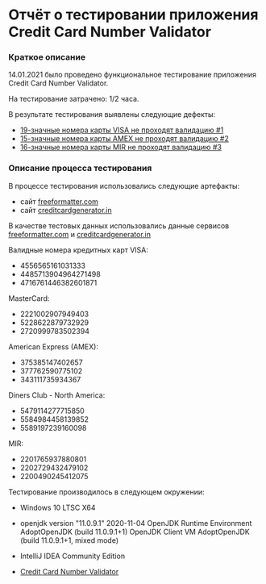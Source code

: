 # Отчёт о тестировании приложения Credit Card Number Validator
### Краткое описание

14.01.2021 было проведено функциональное тестирование приложения Credit Card Number Validator.

На тестирование затрачено: 1/2 часа.

В результате тестирования выявлены следующие дефекты:

* [19-значные номера карты VISA не проходят валидацию #1](https://github.com/EliseevG787/JAVAQA-1.2/issues/1)
* [15-значные номера карты AMEX не проходят валидацию #2](https://github.com/EliseevG787/JAVAQA-1.2/issues/2)
* [16-значные номера карты MIR не проходят валидацию #3](https://github.com/EliseevG787/JAVAQA-1.2/issues/3)

### Описание процесса тестирования

В процессе тестирования использовались следующие артефакты:

* сайт [freeformatter.com](https://www.freeformatter.com/credit-card-number-generator-validator.html)
* сайт [creditcardgenerator.in](https://creditcardgenerator.in/card-generator/mir)

В качестве тестовых данных использовались данные сервисов [freeformatter.com](https://www.freeformatter.com/credit-card-number-generator-validator.html) и [creditcardgenerator.in](https://creditcardgenerator.in/card-generator/mir)

Валидные номера кредитных карт
VISA:
* 4556565161031333
* 4485713904964271498
* 4716761446382601871

MasterCard:
* 2221002907949403
* 5228622879732929
* 2720999783502394

American Express (AMEX):
* 375385147402657
* 377762590775102
* 343111735934367

Diners Club - North America:
* 5479114277715850
* 5584984458139852
* 5589197239160098

MIR:
* 2201765937880801
* 2202729432479102
* 2200490245412075


Тестирование производилось в следующем окружении:

* Windows 10 LTSC X64

* openjdk version "11.0.9.1" 2020-11-04
OpenJDK Runtime Environment AdoptOpenJDK (build 11.0.9.1+1)
OpenJDK Client VM AdoptOpenJDK (build 11.0.9.1+1, mixed mode)

* IntelliJ IDEA Community Edition

* [Credit Card Number Validator](https://github.com/EliseevG787/JAVAQA-1.2/blob/master/Main.java)
